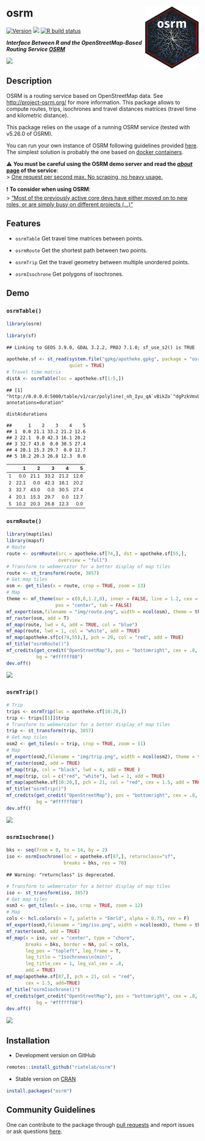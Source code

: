 
# osrm <img src="man/figures/logo.png" align="right" width="140"/>

[![Version](http://www.r-pkg.org/badges/version/osrm)](https://CRAN.R-project.org/package=osrm/)
![](http://cranlogs.r-pkg.org/badges/osrm?color=brightgreen) [![R build
status](https://github.com/riatelab/osrm/workflows/R-CMD-check/badge.svg)](https://github.com/riatelab/osrm/actions)
<!-- [![codecov](https://codecov.io/gh/riatelab/osrm/branch/master/graph/badge.svg?token=JOJNuBCH9M)](https://codecov.io/gh/riatelab/osrm) -->

***Interface Between R and the OpenStreetMap-Based Routing Service
[OSRM](http://project-osrm.org/)***

![](https://raw.githubusercontent.com/riatelab/osrm/master/img/cover.png)

## Description

OSRM is a routing service based on OpenStreetMap data. See
<http://project-osrm.org/> for more information. This package allows to
compute routes, trips, isochrones and travel distances matrices (travel
time and kilometric distance).

This package relies on the usage of a running OSRM service (tested with
v5.26.0 of OSRM).

You can run your own instance of OSRM following guidelines provided
[here](https://github.com/Project-OSRM/osrm-backend). The simplest
solution is probably the one based on [docker
containers](https://github.com/Project-OSRM/osrm-backend#using-docker).

:warning: **You must be careful using the OSRM demo server and read the
[*about* page](https://routing.openstreetmap.de/about.html) of the
service**:  
\> [One request per second max. No scraping, no heavy
usage.](https://routing.openstreetmap.de/about.html)

:heavy_exclamation_mark: **To consider when using OSRM**:  
\> [“Most of the previously active core devs have either moved on to new
roles, or are simply busy on different projects
(…)”](https://github.com/Project-OSRM/osrm-backend/issues/5463)

## Features

-   `osrmTable` Get travel time matrices between points.

-   `osrmRoute` Get the shortest path between two points.

-   `osrmTrip` Get the travel geometry between multiple unordered
    points.

-   `osrmIsochrone` Get polygons of isochrones.

## Demo

### `osrmTable()`

``` r
library(osrm)
```

``` r
library(sf)
```

    ## Linking to GEOS 3.9.0, GDAL 3.2.2, PROJ 7.1.0; sf_use_s2() is TRUE

``` r
apotheke.sf <- st_read(system.file("gpkg/apotheke.gpkg", package = "osrm"), 
                       quiet = TRUE)
# Travel time matrix
distA <- osrmTable(loc = apotheke.sf[1:5,])
```

    ## [1] "http://0.0.0.0:5000/table/v1/car/polyline(_nh_Iyu_qA`vBikZo`^dgPzkVmvDmVnnK)?annotations=duration"

``` r
distA$durations
```

    ##      1    2    3    4    5
    ## 1  0.0 21.1 33.2 21.2 12.6
    ## 2 22.1  0.0 42.3 16.1 20.2
    ## 3 32.7 43.0  0.0 30.5 27.4
    ## 4 20.1 15.3 29.7  0.0 12.7
    ## 5 10.2 20.3 26.8 12.3  0.0

<small>

|     |    1 |    2 |    3 |    4 |    5 |
|:----|-----:|-----:|-----:|-----:|-----:|
| 1   |  0.0 | 21.1 | 33.2 | 21.2 | 12.6 |
| 2   | 22.1 |  0.0 | 42.3 | 16.1 | 20.2 |
| 3   | 32.7 | 43.0 |  0.0 | 30.5 | 27.4 |
| 4   | 20.1 | 15.3 | 29.7 |  0.0 | 12.7 |
| 5   | 10.2 | 20.3 | 26.8 | 12.3 |  0.0 |

</small>

### `osrmRoute()`

``` r
library(maptiles)
library(mapsf)
# Route
route <- osrmRoute(src = apotheke.sf[74,], dst = apotheke.sf[55,],
                   overview = "full")
# Transform to webmercator for a better display of map tiles
route <- st_transform(route, 3857)
# Get map tiles
osm <- get_tiles(x = route, crop = TRUE, zoom = 13)
# Map
theme <- mf_theme(mar = c(0,0,1.2,0), inner = FALSE, line = 1.2, cex = .9, 
                  pos = "center", tab = FALSE)
mf_export(osm,filename = "img/route.png", width = ncol(osm), theme = theme)
mf_raster(osm, add = T)
mf_map(route, lwd = 4, add = TRUE, col = "blue")
mf_map(route, lwd = 1, col = "white", add = TRUE)
mf_map(apotheke.sf[c(74,55),], pch = 20, col = "red", add = TRUE)
mf_title("osrmRoute()")
mf_credits(get_credit("OpenStreetMap"), pos = "bottomright", cex = .8, 
           bg = "#ffffff80")
dev.off()
```

![](https://raw.githubusercontent.com/riatelab/osrm/master/img/route.png)

### `osrmTrip()`

``` r
# Trip 
trips <- osrmTrip(loc = apotheke.sf[10:20,])
trip <- trips[[1]]$trip
# Transform to webmercator for a better display of map tiles
trip <- st_transform(trip, 3857)
# Get map tiles
osm2 <- get_tiles(x = trip, crop = TRUE, zoom = 11)
# Map
mf_export(osm2,filename = "img/trip.png", width = ncol(osm2), theme = theme)
mf_raster(osm2, add = TRUE)
mf_map(trip, col = "black", lwd = 4, add = TRUE )
mf_map(trip, col = c("red", "white"), lwd = 1, add = TRUE)
mf_map(apotheke.sf[10:20,], pch = 21, col = "red", cex = 1.5, add = TRUE)
mf_title("osrmTrip()")
mf_credits(get_credit("OpenStreetMap"), pos = "bottomright", cex = .8, 
           bg = "#ffffff80")
dev.off()
```

![](https://raw.githubusercontent.com/riatelab/osrm/master/img/trip.png)

### `osrmIsochrone()`

``` r
bks <- seq(from = 0, to = 14, by = 2)
iso <- osrmIsochrone(loc = apotheke.sf[87,], returnclass="sf",
                     breaks = bks, res = 70)
```

    ## Warning: "returnclass" is deprecated.

``` r
# Transform to webmercator for a better display of map tiles
iso <- st_transform(iso, 3857)
# Get map tiles
osm3 <- get_tiles(x = iso, crop = TRUE, zoom = 12)
# Map
cols <- hcl.colors(n = 7, palette = "Emrld", alpha = 0.75, rev = F)
mf_export(osm3,filename = "img/iso.png", width = ncol(osm3), theme = theme)
mf_raster(osm3, add = TRUE)
mf_map(x = iso, var = "center", type = "choro", 
       breaks = bks, border = NA, pal = cols,
       leg_pos = "topleft", leg_frame = T,
       leg_title = "Isochrones\n(min)",
       leg_title_cex = 1, leg_val_cex = .8,
       add = TRUE)
mf_map(apotheke.sf[87,], pch = 21, col = "red", 
       cex = 1.5, add=TRUE)
mf_title("osrmIsochrone()")
mf_credits(get_credit("OpenStreetMap"), pos = "bottomright", cex = .8, 
           bg = "#ffffff80")
dev.off()
```

![](https://raw.githubusercontent.com/riatelab/osrm/master/img/iso.png)

## Installation

-   Development version on GitHub

``` r
remotes::install_github("riatelab/osrm")
```

-   Stable version on [CRAN](https://CRAN.R-project.org/package=osrm/)

``` r
install.packages("osrm")
```

## Community Guidelines

One can contribute to the package through [pull
requests](https://github.com/riatelab/osrm/pulls) and report issues or
ask questions [here](https://github.com/riatelab/osrm/issues).
